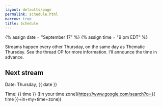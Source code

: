 ```yaml
---
layout: defaults/page
permalink: schedule.html
narrow: true
title: Schedule
---
```

{% assign date = "September 17" %}
{% assign time = "9 pm EDT" %}

Streams happen every other Thursday, on the same day as Thematic Thursday. See the thread OP for more information. I'll announce the time in advance.

## Next stream
Date: Thursday, {{ date }}

Time: {{ time }} ([in your time zone](https://www.google.com/search?q={{ time }}+in+my+time+zone))
